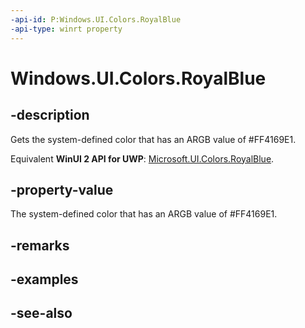 ```yaml
---
-api-id: P:Windows.UI.Colors.RoyalBlue
-api-type: winrt property
---
```


<!-- Property syntax
public Windows.UI.Color RoyalBlue { get; }
-->

# Windows.UI.Colors.RoyalBlue

## -description

Gets the system-defined color that has an ARGB value of #FF4169E1.

Equivalent **WinUI 2 API for UWP**: [Microsoft.UI.Colors.RoyalBlue](/windows/winui/api/microsoft.ui.colors.royalblue).

## -property-value

The system-defined color that has an ARGB value of #FF4169E1.

## -remarks

## -examples

## -see-also
